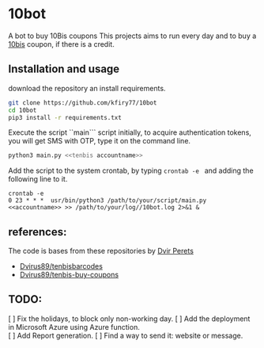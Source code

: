 # 10bot

A bot to buy 10Bis coupons
This projects aims to run every day and to buy a [10bis](www.10bis.co.il) coupon, 
if there is a credit.  

## Installation and usage

download the repository an install requirements.

```sh
git clone https://github.com/kfiry77/10bot
cd 10bot
pip3 install -r requirements.txt
```

Execute the script ``main``` script initially, to acquire authentication tokens, you will get SMS with OTP, type it on the command line.

```sh
python3 main.py <<tenbis accountname>>
```

Add the script to the system crontab, by typing ```crontab -e ``` and adding the following line to it.   
```
crontab -e
0 23 * * *  usr/bin/python3 /path/to/your/script/main.py <<accountname>> >> /path/to/your/log//10bot.log 2>&1 &
```

## references:

The code is bases from these repositories by [Dvir Perets](https://github.com/Dvirus89)
- [Dvirus89/tenbisbarcodes](https://github.com/Dvirus89/tenbisbarcodes)
- [Dvirus89/tenbis-buy-coupons](https://github.com/Dvirus89/tenbis-buy-coupons)

## TODO:  
[ ] Fix the holidays, to block only non-working day. 
[ ] Add the deployment in Microsoft Azure using Azure function.  
[ ] Add Report generation.
[ ] Find a way to send it: website or message. 

